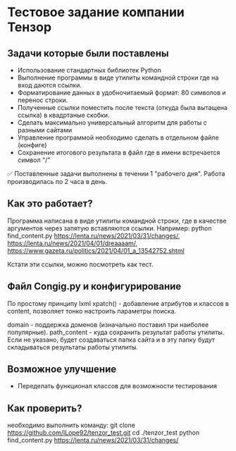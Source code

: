 # Тестовое задание компании Тензор

## Задачи которые были поставлены
* Использование стандартных библиотек Python
* Выполнение программы в виде утилиты командной строки где на вход даются ссылки.
* Форматирование данных в удобночитаемый формат: 80 символов и перенос строки.
* Полученные ссылки поместить после текста (откуда была вытащена ссылка) в квадртаные скобки.
* Сделать максимально универсальный алгоритм для работы с разными сайтами
* Управление программой необходимо сделать в отдельном файле (конфиге)
* Сохранение итогового результата в файл где в имени встречается символ "/"

:white_check_mark: Поставленные задачи выполнены в течении 1 "рабочего дня". Работа производилась по 2 часа в день.

## Как это работает?
Программа написана в виде утилиты командной строки, где в качестве аргументов через запятую вставляются ссылки. Например: 
python find_content.py https://lenta.ru/news/2021/03/31/changes/, https://lenta.ru/news/2021/04/01/dreaaaam/, https://www.gazeta.ru/politics/2021/04/01_a_13542752.shtml

Кстати эти ссылки, можно посмотреть как тест.

## Файл Congig.py и конфигурирование
По простому принципу lxml xpatch() - добавление атрибутов и классов в content, позволяет тонко настроить параметры поиска.

domain - поддержка доменов (изначально поставил три наиболее популярные).
path_content - куда сохранить результат работы утилиты. Если не указано, будет создаваться папка сайта и в эту папку будут складываться результаты работы утилиты.

## Возможное улучшение
* Переделать функционал классов для возможности тестирования

## Как проверить?
необходимо выполнить команду:
git clone https://github.com/ILope92/tenzor_test.git
cd ./tenzor_test
python find_content.py https://lenta.ru/news/2021/03/31/changes/